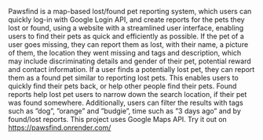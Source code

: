Pawsfind is a map-based lost/found pet reporting system, which users can quickly log-in with Google Login API, and create reports for the pets they lost or found, using a website with a  streamlined user interface, enabling users to find their pets as quick and efficiently as possible. 
If the pet of a user goes missing, they can report them as lost, with their name, a picture of them, the location they went missing and tags and description, which may include discriminating details and gender of their pet, potential reward and contact information.
If a user finds a potentially lost pet, they can report them as a found pet similar to reporting lost pets. This enables users to quickly find their pets back, or help other people find their pets. Found reports help lost pet users to narrow down the search location, if their pet was found somewhere. Additionally, users can filter the results with tags such as ”dog”, ”orange” and ”budgie”, time such as ”3 days ago” and by found/lost reports.
This project uses Google Maps API.
Try it out on https://pawsfind.onrender.com/
